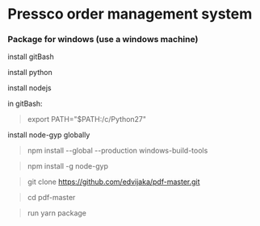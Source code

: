 <h1>Pressco order management system</h1>
    

<h3>Package for windows (use a windows machine)</h3>

install gitBash

install python

install nodejs

in gitBash:

> export PATH="$PATH:/c/Python27"

install node-gyp globally

> npm install --global --production windows-build-tools

> npm install -g node-gyp

> git clone https://github.com/edvijaka/pdf-master.git

> cd pdf-master

> run yarn package
